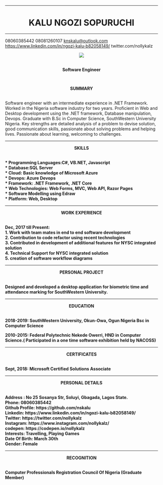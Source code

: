 <link rel="stylesheet" type="text/css" href="https://github.com/nskalu/first-app/blob/master/resumecss.css"></link>

---
<div align="center"><h1>KALU NGOZI SOPURUCHI</h1></div>

---

<span align="center">08060385442 08081260107 knskalu@outlook.com</span>
https://www.linkedin.com/in/ngozi-kalu-b82058149/ twitter.com/nollykalz <br>
<div align="center"><img src="https://user-images.githubusercontent.com/35005828/70144801-ffc58500-169e-11ea-8483-78f39d166d26.jpg"></img></div><br>
<p align="center"><b>Software Engineer</b></p><br>

<p align="center"><b>SUMMARY</b></p><br>
Software engineer with an intermediate experience in .NET Framework. Worked in the Nigeria software industry for two years.
Proficient in Web and Desktop development using the .NET framework, Database manipulation, Devops. Graduate with B.Sc in Computer Science, SouthWestern University Nigeria. Key strengths are detailed analysis of a problem to devise solution, good communication skills, passionate about solving problems and helping lives. Passionate about learning, welcoming to challenges.

---
<p align="center"><b>SKILLS<b></p><br>
* Programming Languages:C#, VB.NET, Javascript<br>
* Database:SQL Server<br>
* Cloud: Basic knowledge of Microsoft Azure<br>
* Devops: Azure Devops<br>
* Framework: .NET Framework, .NET Core<br>
* Web Technologies: Web Forms, MVC, Web API, Razor Pages<br>
* Software Modelling using Edraw<br>
* Platform: Web, Desktop<br>
  
---
<p align="center"><b>WORK EXPERIENCE<b></p><br>
Dec, 2017 till Present:<br>
1. Work with team mates in end to end software development<br>
2. Contribution to code refactor using recent technologies<br>
3. Contributed in development of additional features for NYSC integrated solution<br>
4. Technical Support for NYSC integrated solution<br>
5. creation of software workflow diagrams<br>
  
  ---
  <p align="center"><b>PERSONAL PROJECT<b></p><br>
  Designed and developed a desktop application for biometric time and attendance marking for SouthWestern University.
  
---
  <p align="center"><b>EDUCATION<b></p><br>
2018-2019: SouthWestern University, Okun-Owa, Ogun Nigeria
Bsc in Computer Science 

2010-2015: Federal Polytechnic Nekede Owerri, HND in Computer Science.( Participated in a one time software exhibition held by NACOSS)

---
<p align="center"><b>CERTIFICATES<b></p><br>
Sept, 2018: Microsoft Certified Solutions Associate
  
---
<p align="center"><b>PERSONAL DETAILS<b></p><br>
Address : No 25 Sosanya Str, Soluyi, Gbagada, Lagos State.<br>
Phone: 08060385442<br>
Github Profile: https://github.com/nskalu<br>
Linkedin: https://www.linkedin.com/in/ngozi-kalu-b82058149/<br>
Twitter: https://twitter.com/nollykalz<br>
Instagram: https://www.instagram.com/nollykalz/<br>
codepen: https://codepen.io/nollykalz<br>
Interests: Travelling, Playing Games<br>
Date Of Birth: March 30th<br>
Gender: Female
  
---
  <p align="center"><b>RECOGNITION<b></p><br>
    Computer Professionals Registration Council Of Nigeria (Graduate Member)
    





